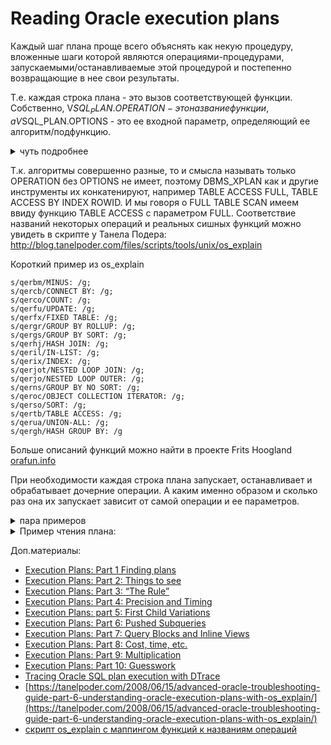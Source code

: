# Reading Oracle execution plans

Каждый шаг плана проще всего объяснять как некую процедуру, вложенные шаги которой являются операциями-процедурами, запускаемыми/останавливаемые этой процедурой и постепенно возвращающие в нее свои результаты.

Т.е. каждая строка плана - это вызов соответствующей функции. 
Собственно, V$SQL_PLAN.OPERATION - это название функции, а V$SQL_PLAN.OPTIONS - это ее входной параметр, определяющий ее алгоритм/подфункцию.

<details>
<summary>чуть подробнее</summary>
  
Например, операция "TABLE ACCESS" имеет следующие варианты:

````
BY GLOBAL INDEX ROWID BATCHED
BY INDEX ROWID
BY INDEX ROWID BATCHED
BY LOCAL INDEX ROWID BATCHED
BY USER ROWID
CLUSTER
FULL
SAMPLE
````

А у INDEX:

````
FAST FULL SCAN
FULL SCAN
FULL SCAN (MIN/MAX)
RANGE SCAN
RANGE SCAN (MIN/MAX)
RANGE SCAN DESCENDING
SAMPLE FAST FULL SCAN
SKIP SCAN
UNIQUE SCAN
````
ss
</details>

Т.к. алгоритмы совершенно разные, то и смысла называть только OPERATION без OPTIONS не имеет, поэтому DBMS_XPLAN как и другие инструменты их конкатенируют, например TABLE ACCESS FULL, TABLE ACCESS BY INDEX ROWID. 
И мы говоря о FULL TABLE SCAN имеем ввиду функцию TABLE ACCESS с параметром FULL.
Соответствие названий некоторых операций и реальных сишных функций можно увидеть в скрипте у Танела Подера:
http://blog.tanelpoder.com/files/scripts/tools/unix/os_explain

Короткий пример из os_explain
```
s/qerbm/MINUS: /g;
s/qercb/CONNECT BY: /g;
s/qerco/COUNT: /g;
s/qerfu/UPDATE: /g;
s/qerfx/FIXED TABLE: /g;
s/qergr/GROUP BY ROLLUP: /g;
s/qergs/GROUP BY SORT: /g;
s/qerhj/HASH JOIN: /g;
s/qeril/IN-LIST: /g;
s/qerix/INDEX: /g;
s/qerjot/NESTED LOOP JOIN: /g;
s/qerjo/NESTED LOOP OUTER: /g;
s/qerns/GROUP BY NO SORT: /g;
s/qeroc/OBJECT COLLECTION ITERATOR: /g;
s/qerso/SORT: /g;
s/qertb/TABLE ACCESS: /g;
s/qerua/UNION-ALL: /g;
s/qergh/HASH GROUP BY: /g
```
Больше описаний функций можно найти в проекте Frits Hoogland [orafun.info](http://orafun.info/)


При необходимости каждая строка плана запускает, останавливает и обрабатывает дочерние операции. А каким именно образом и сколько раз она их запускает зависит от самой операции и ее параметров.
<details>
  <summary>пара примеров </summary>
Например, HASH JOIN сначала вычитывает все результаты первой дочерней операции(build table) и только потом запускает вторую (prob table), a NESTED LOOPS получает строку из первой дочерней и для нее запускает вторую дочернюю, затем запускает снова первую, чтобы получить очередную строку и для нее снова вторую и тд...
Или еще более простой пример с select * from dual where 1=0:

```
---------------------------------------------------------------------------
| Id  | Operation          | Name | Rows  | Bytes | Cost (%CPU)| Time     |
---------------------------------------------------------------------------
|   0 | SELECT STATEMENT   |      |     1 |     2 |     0   (0)|          |
|*  1 |  FILTER            |      |       |       |            |          |
|   2 |   TABLE ACCESS FULL| DUAL |     1 |     2 |     2   (0)| 00:00:01 |
---------------------------------------------------------------------------

Predicate Information (identified by operation id):
---------------------------------------------------

   1 - filter(NULL IS NOT NULL)
```

В данном случае операция FILTER не запускает дочерний TABLE ACCESS FULL, т.к. условие ложно.
</details>

<details>
  <summary>Пример чтения плана:</summary>
Пример запроса и плана:
  
```
 SELECT E.employee_id, 
        E.last_name,
        d.department_name
 FROM employees E, 
      departments D
 WHERE E.department_id = D.department_id 
       AND upper(E.first_name) =  'GUY';

---------------------------------------------------------------------------------------------
Plan hash value: 3488509485                                                                  
                                                                                             
---------------------------------------------------------------------------------------------
| Id  | Operation                     | Name        | Rows  | Bytes | Cost (%CPU)| Time     |
---------------------------------------------------------------------------------------------
|   0 | SELECT STATEMENT              |             |     1 |    43 |     3   (0)| 00:00:01 |
|   1 |  NESTED LOOPS                 |             |       |       |            |          |
|   2 |   NESTED LOOPS                |             |     1 |    43 |     3   (0)| 00:00:01 |
|   3 |    TABLE ACCESS BY INDEX ROWID| EMPLOYEES   |     1 |    27 |     2   (0)| 00:00:01 |
|*  4 |     INDEX RANGE SCAN          | FIRST_NAME  |     1 |       |     1   (0)| 00:00:01 |
|*  5 |    INDEX UNIQUE SCAN          | DEPT_ID_PK  |     1 |       |     0   (0)| 00:00:01 |
|   6 |   TABLE ACCESS BY INDEX ROWID | DEPARTMENTS |     1 |    16 |     1   (0)| 00:00:01 |
---------------------------------------------------------------------------------------------
                                                                                             
Predicate Information (identified by operation id):                                          
---------------------------------------------------                                          
                                                                                             
   4 - access(UPPER("FIRST_NAME")='GUY')                                                     
   5 - access("E"."DEPARTMENT_ID"="D"."DEPARTMENT_ID")
```

0. Запускается SELECT, который запускает NESTED LOOPS из шага 1;
1. NESTED LOOPS шага 1, запускает NESTED LOOPS из шага 2 и для каждой возвращенной строки(ROWIDs) оттуда выполняет шаг 6, т.е. достает оттуда строки по найденным ROWID из шага 2;
2. NESTED LOOPS шага 2 запускает процедуру из шага 3 (TABLE ACCESS BY INDEX ROWID) и по возвращенным строкам оттуда выполняет шаг 5, т.е. фильтрует эти строки по INDEX UNIQUE SCAN индекса DEPT_ID_PK
3. Шаг 3 - TABLE ACCESS BY INDEX ROWID - запускает шаг 4(INDEX RANGE SCAN) и по возвращенным оттуда ROWID достает строки из таблицы EMPLOYEES
4. Шаг 4 сканирует индекс FIRST_NAME через IRS(index range scan) по предикату: access(UPPER("FIRST_NAME")='GUY')
</details>

Доп.материалы:

- [Execution Plans: Part 1 Finding plans](http://allthingsoracle.com/execution-plans-part-1-finding-plans/)
- [Execution Plans: Part 2: Things to see](http://allthingsoracle.com/execution-plans-part-2-things-to-see/) 
- [Execution Plans: Part 3: “The Rule”](http://allthingsoracle.com/execution-plans-part-3-the-rule/) 
- [Execution Plans: Part 4: Precision and Timing](http://allthingsoracle.com/execution-plans-part-4-precision-and-timing/) 
- [Execution Plans: part 5: First Child Variations](http://allthingsoracle.com/execution-plans-part-5-first-child-variations/) 
- [Execution Plans: Part 6: Pushed Subqueries](http://allthingsoracle.com/execution-plans-part-6-pushed-subqueries/) 
- [Execution Plans: Part 7: Query Blocks and Inline Views](http://allthingsoracle.com/execution-plans-part-7-query-blocks-and-inline-views/) 
- [Execution Plans: Part 8: Cost, time, etc.](http://allthingsoracle.com/execution-plans-part-8-cost-time-etc/) 
- [Execution Plans: Part 9: Multiplication](http://allthingsoracle.com/execution-plans-part-9-multiplication/) 
- [Execution Plans: Part 10: Guesswork](http://allthingsoracle.com/execution-plans-part-10-guesswork/)
- [Tracing Oracle SQL plan execution with DTrace](https://tanelpoder.com/2009/04/24/tracing-oracle-sql-plan-execution-with-dtrace/)
- [https://tanelpoder.com/2008/06/15/advanced-oracle-troubleshooting-guide-part-6-understanding-oracle-execution-plans-with-os_explain/](https://tanelpoder.com/2008/06/15/advanced-oracle-troubleshooting-guide-part-6-understanding-oracle-execution-plans-with-os_explain/)
- [скрипт os_explain с маппингом функций к названиям операций](https://github.com/tanelpoder/tpt-oracle/blob/master/tools/unix/os_explain)

